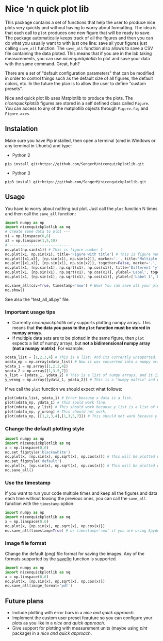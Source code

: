 # Nice 'n quick plot lib

This package contains a set of functions that help the user to produce nice plots very quickly and without having to worry about formatting. The idea is that each call to ```plot``` produces one new figure that will be ready to save. The package automatically keeps track of all the figures and then you can do what you usually want to with just one line: save all your figures just calling ```save_all``` function. The ```save_all``` function also allows to save a CSV file containing the data ploted. This means that if you are in the lab taking measurements, you can use *nicenquickplotlib* to plot and save your data with the same command. Great, huh? 

There are a set of "default configuration parameters" that can be modified in order to control things such as the default size of all figures, the default colors, etc. In the future the plan is to allow the user to define "custom presets".

Nice and quick plot lib uses Matplotlib to produce the plots. The *nicenquickplotlib* figures are stored in a self defined class called ```Figure```. You can access to any of the matplotlib objects through ```Figure.fig``` and ```Figure.axes```.

## Instalation
Make sure you have Pip installed, then open a terminal (cmd in Windows or any terminal in Ubuntu) and type:
- Python 2
```
pip install git+https://github.com/SengerM/nicenquickplotlib.git
```
- Python 3
```
pip3 install git+https://github.com/SengerM/nicenquickplotlib.git
```

## Usage
You have to worry about nothing but plot. Just call the ```plot``` function N times and then call the ```save_all``` function:
```Python
import numpy as np
import nicenquickplotlib as nq
# Create some data to plot ---
x1 = np.linspace(0,6)
x2 = np.linspace(1,5,10)
# ----------------------------
nq.plot(np.sin(x1)) # This is figure number 1
nq.plot(x1, np.sin(x1), title='Figure with title') # This is figure number 2
nq.plot([x1,x2], [np.sin(x1), np.sin(x2)], marker='.', title='Multiple [x,y] datasets together') # Multiple [x,y] datasets.
nq.plot([x1,x2], [np.sin(x1), np.sin(x2)], together=False, marker='.', title='Multiple [x,y] datasets in subplots') # Multiple [x,y] datasets.
nq.plot(x1, [np.sin(x1), np.sqrt(x1), np.cos(x1)], title='Different "y" all with the same "x"')
nq.plot(x1, [np.sin(x1), np.sqrt(x1), np.cos(x1)], ylabel='Label', together=False) # Same label for all y axes.
nq.plot(x1, [np.sin(x1), np.sqrt(x1), np.cos(x1)], ylabel=['Label 1','Label 2', 'Label 3'], together=False) # Different labels for each y axis.

nq.save_all(csv=True, timestamp='now') # Wow! You can save all your plots (and csv data files) with just one line! This is amazing!
nq.show()
```
See also the "test_all_all.py" file.

### Important usage tips

- Currently *nicenquickplotlib* only supports plotting numpy arrays. This means that **the data you pass to the ```plot``` function must be stored in numpy arrays**.
- If multiple data sets are to be plotted in the same figure, then ```plot``` expects a list of numpy arrays, but **not a bidimensional numpy array (not a numpy matrix)**. 
For example:
```Python
xdata_list = [1,2,3,4] # This is a list! And its currently unsoported.
xdata_np = np.array(xdata_list) # Now it was converted into a numpy array.
ydata_1 = np.array([1,2,3,4])
ydata_2 = np.array([1,3,5,7])
y_list = [ydata_1, ydata_2] # This is a list of numpy arrays, and it is what we want.
y_wrong = np.array([ydata_1, ydata_2]) # This is a "numpy matrix" and we don't want this!
```
If we call the ```plot``` function we should expect what follows:
```Python
plot(xdata_list, ydata_1) # Error because x data is a list.
plot(xdata_np, ydata_1) # This sould work fine.
plot(xdata_np, y_list) # This should work because y_list is a list of numpy arrays.
plot(xdata_np, y_wrong) # This should not work.
plot(xdata_np, [[1,2,3,4],[1,3,5,7]]) # This should not work because y data is a list of lists.
```
### Change the default plotting style
```Python
import numpy as np
import nicenquickplotlib as nq
x = np.linspace(0,6)
nq.set_figstyle('blacknwhite')
nq.plot(x, [np.sin(x), np.sqrt(x), np.cos(x)]) # This will be plotted using the 'blacknwhite' figstyle.
nq.set_figstyle('default')
nq.plot(x, [np.sin(x), np.sqrt(x), np.cos(x)]) # This will be plotted using the 'default' figstyle.
nq.save_all()
```
### Use the timestamp
If you want to run your code multiple times and keep all the figures and data each time without loosing the previous ones, you can call the ```save_all``` function with the ```timestamp``` option:
```Python
import numpy as np
import nicenquickplotlib as nq
x = np.linspace(0,6)
nq.plot(x, [np.sin(x), np.sqrt(x), np.cos(x)])
nq.save_all(timestamp=True) # or timestamp='now' if you are using Spyder or a similar program.
```
### Image file format
Change the default (png) file format for saving the images. Any of the formats supported by the [savefig](https://matplotlib.org/api/_as_gen/matplotlib.pyplot.savefig.html) function is supported.
```Python
import numpy as np
import nicenquickplotlib as nq
x = np.linspace(0,6)
nq.plot(x, [np.sin(x), np.sqrt(x), np.cos(x)])
nq.save_all(image_format='pdf')
```
## Future plans
- Include plotting with error bars in a *nice and quick approach*.
- Implement the custom user preset feauture so you can configure your plots as you like in a *nice and quick approach*.
- Give support for plotting with measurement units (maybe using *pint* package) in a *nice and quick approach*.
